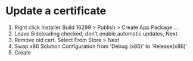 # Update a certificate

1. Right click Installer Build 16299 > Publish > Create App Package ...
2. Leave Sideloading checked, don't enable automatic updates, Next
3. Remove old cert, Select From Store > Next
4. Swap x86 Solution Configuration from 'Debug (x86)' to 'Release(x86)'
5. Create